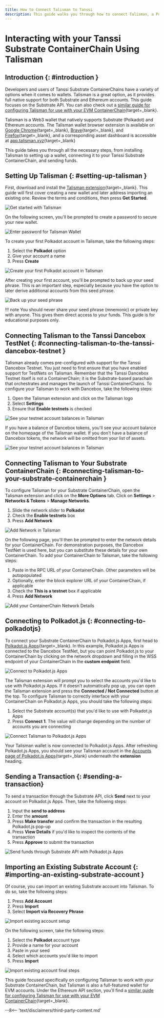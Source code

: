 ```yaml
---
title: How to Connect Talisman to Tanssi
description: This guide walks you through how to connect Talisman, a Polkadot, Substrate, and Ethereum wallet, to your Tanssi Substrate ContainerChain. 
---
```


# Interacting with your Tanssi Substrate ContainerChain Using Talisman

## Introduction {: #introduction }

Developers and users of Tanssi Substrate ContainerChains have a variety of options when it comes to wallets. Talisman is a great option, as it provides full native support for both Substrate and Ethereum accounts. This guide focuses on the Substrate API. You can also check out a [similar guide for configuring Talisman for use with your EVM ContainerChain](/builders/interact/ethereum-api/wallets/talisman){target=_blank}. 

Talisman is a Web3 wallet that natively supports Substrate (Polkadot) and Ethereum accounts. The Talisman wallet browser extension is available on [Google Chrome](https://chrome.google.com/webstore/detail/talisman-polkadot-wallet/fijngjgcjhjmmpcmkeiomlglpeiijkld){target=_blank}, [Brave](https://chrome.google.com/webstore/detail/talisman-polkadot-wallet/fijngjgcjhjmmpcmkeiomlglpeiijkld){target=_blank}, and [Firefox](https://addons.mozilla.org/en-US/firefox/addon/talisman-wallet-extension/){target=_blank}, and a corresponding asset dashboard is accessible at [app.talisman.xyz](https://app.talisman.xyz/){target=_blank}

This guide takes you through all the necessary steps, from installing Talisman to setting up a wallet, connecting it to your Tanssi Substrate ContainerChain, and sending funds.

## Setting Up Talisman {: #setting-up-talisman }

First, download and install the [Talisman extension](https://www.talisman.xyz/){target=_blank}. This guide will first cover creating a new wallet and later address importing an existing one. Review the terms and conditions, then press **Get Started**. 

![Get started with Talisman](/images/builders/interact/substrate-api/wallets/talisman/talisman-1.png)

On the following screen, you'll be prompted to create a password to secure your new wallet. 

![Enter password for Talisman Wallet](/images/builders/interact/substrate-api/wallets/talisman/talisman-2.png)

To create your first Polkadot account in Talisman, take the following steps:

1. Select the **Polkadot** option
2. Give your account a name
3. Press **Create**

![Create your first Polkadot account in Talisman](/images/builders/interact/substrate-api/wallets/talisman/talisman-3.png)

After creating your first account, you'll be prompted to back up your seed phrase. This is an important step, especially because you have the option to later derive additional accounts from this seed phrase. 

![Back up your seed phrase](/images/builders/interact/substrate-api/wallets/talisman/talisman-4.png)

!!! note
    You should never share your seed phrase (mnemonic) or private key with anyone. This gives them direct access to your funds. This guide is for educational purposes only.

## Connecting Talisman to the Tanssi Dancebox TestNet {: #connecting-talisman-to-the-tanssi-dancebox-testnet }

Talisman already comes pre-configured with support for the Tanssi Dancebox Testnet. You just need to first ensure that you have enabled support for TestNets on Talisman. Remember that the Tanssi Dancebox Testnet itself is not a ContainerChain; it is the Substrate-based parachain that orchestrates and manages the launch of Tanssi ContainerChains. To configure your Talisman to work with Dancebox, take the following steps: 

1. Open the Talisman extension and click on the Talisman logo
2. Select **Settings**
3. Ensure that **Enable testnets** is checked

![See your testnet account balances in Talisman](/images/builders/interact/substrate-api/wallets/talisman/talisman-5.png)

If you have a balance of Dancebox tokens, you'll see your account balance on the homepage of the Talisman wallet. If you don't have a balance of Dancebox tokens, the network will be omitted from your list of assets. 

![See your testnet account balances in Talisman](/images/builders/interact/substrate-api/wallets/talisman/talisman-6.png)

## Connecting Talisman to Your Substrate ContainerChain {: #connecting-talisman-to-your-substrate-containerchain }

To configure Talisman for your Substrate ContainerChain, open the Talisman extension and click on the **More Options** tab. Click on **Settings** > **Networks & Tokens** > **Manage Networks**.

1. Slide the network slider to **Polkadot**
2. Check the **Enable testnets** box
3. Press **Add Network**

![Add Network in Talisman](/images/builders/interact/substrate-api/wallets/talisman/talisman-7.png)

On the following page, you'll then be prompted to enter the network details for your ContainerChain. For demonstration purposes, the Dancebox TestNet is used here, but you can substitute these details for your own ContainerChain. To add your ContainerChain to Talisman, take the following steps: 

1. Paste in the RPC URL of your ContainerChain. Other parameters will be autopopulated
2. Optionally, enter the block explorer URL of your ContainerChain, if applicable
3. Check the **This is a testnet** box if applicable
4. Press **Add Network**

![Add your ContainerChain Network Details](/images/builders/interact/substrate-api/wallets/talisman/talisman-8.png)

## Connecting to Polkadot.js {: #connecting-to-polkadotjs}

To connect your Substrate ContainerChain to Polkadot.js Apps, first head to [Polkadot.js Apps](https://polkadot.js.org/apps/?rpc=wss%3A%2F%2Ffraa-dancebox-rpc.a.dancebox.tanssi.network#/accounts){target=_blank}. In this example, Polkadot.js Apps is connected to the Dancebox TestNet, but you can point Polkadot.js to your ContainerChain by clicking on the network dropdown and filling in the WSS endpoint of your ContainerChain in the **custom endpoint** field.

![Connect to Polkadot.js Apps](/images/builders/interact/substrate-api/wallets/talisman/talisman-9.png)

The Talisman extension will prompt you to select the accounts you'd like to use with Polkadot.js Apps. If it doesn't automatically pop up, you can open the Talisman extension and press the **Connected / Not Connected** button at the top. To configure Talisman to correctly interface with your ContainerChain on Polkadot.js Apps, you should take the following steps:

1. Select the Substrate account(s) that you'd like to use with Polkadot.js Apps
2. Press **Connect 1**. The value will change depending on the number of accounts you are connecting

![Connect Talisman to Polkadot.js Apps](/images/builders/interact/substrate-api/wallets/talisman/talisman-10.png)

Your Talisman wallet is now connected to Polkadot.js Apps. After refreshing Polkadot.js Apps, you should see your Talisman account in the [Accounts page of Polkadot.js Apps](https://polkadot.js.org/apps/?rpc=wss%3A%2F%2Ffraa-dancebox-rpc.a.dancebox.tanssi.network#/accounts){target=_blank} underneath the **extension** heading. 

## Sending a Transaction {: #sending-a-transaction}

To send a transaction through the Substrate API, click **Send** next to your account on Polkadot.js Apps. Then, take the following steps:

1. Input the **send to address**
2. Enter the **amount**
3. Press **Make transfer** and confirm the transaction in the resulting Polkadot.js pop-up
4. Press **View Details** if you'd like to inspect the contents of the transaction
5. Press **Approve** to submit the transaction

![Send funds through Substrate API with Polkadot.js Apps](/images/builders/interact/substrate-api/wallets/talisman/talisman-11.png)


## Importing an Existing Substrate Account {: #importing-an-existing-substrate-account }

Of course, you can import an existing Substrate account into Talisman. To do so, take the following steps:

1. Press **Add Account**
2. Press **Import**
3. Select **Import via Recovery Phrase**

![Import existing account setup](/images/builders/interact/substrate-api/wallets/talisman/talisman-12.png)

On the following screen, take the following steps: 

1. Select the **Polkadot** account type
2. Provide a name for your account
3. Paste in your seed
4. Select which accounts you'd like to import 
5. Press **Import**

![Import existing account final steps](/images/builders/interact/substrate-api/wallets/talisman/talisman-13.png)

This guide focused specifically on configuring Talisman to work with your Substrate ContainerChain, but Talisman is also a full-featured wallet for EVM accounts. Under the Ethereum API section, you'll find a [similar guide for configuring Talisman for use with your EVM ContainerChain](/builders/interact/ethereum-api/wallets/talisman){target=_blank}. 

--8<-- 'text/disclaimers/third-party-content.md'